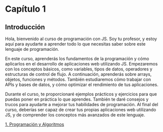 # Capítulo 1

## Introducción

Hola, bienvenido al curso de programación con JS. Soy tu profesor, y estoy aquí para ayudarte a aprender todo lo que necesitas saber sobre este lenguaje de programación.

En este curso, aprenderás los fundamentos de la programación y cómo aplicarlos en el desarrollo de aplicaciones web utilizando JS. Empezaremos con los conceptos básicos, como variables, tipos de datos, operadores y estructuras de control de flujo. A continuación, aprenderás sobre arrays, objetos, funciones y métodos. También estudiaremos cómo trabajar con APIs y bases de datos, y cómo optimizar el rendimiento de tus aplicaciones.

Durante el curso, te proporcionaré ejemplos prácticos y ejercicios para que puedas poner en práctica lo que aprendes. También te daré consejos y trucos para ayudarte a mejorar tus habilidades de programación. Al final del curso, deberías ser capaz de crear tus propias aplicaciones web utilizando JS, y de comprender los conceptos más avanzados de este lenguaje.

[1. Programación y Algoritmos](../1/capitulo-1/1-algoritmos.md)
